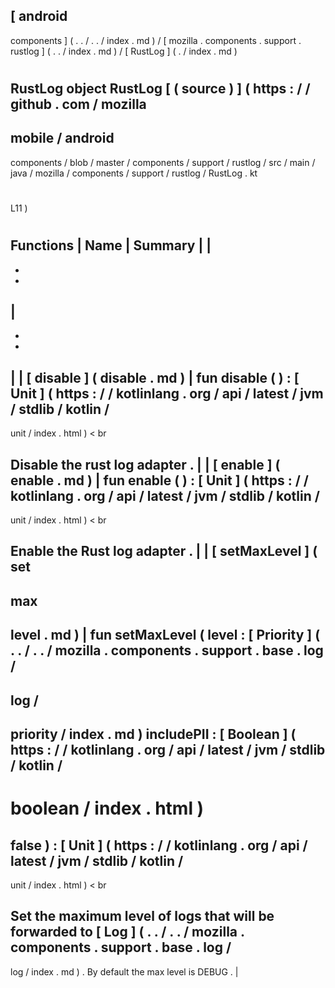 [
android
-
components
]
(
.
.
/
.
.
/
index
.
md
)
/
[
mozilla
.
components
.
support
.
rustlog
]
(
.
.
/
index
.
md
)
/
[
RustLog
]
(
.
/
index
.
md
)
#
RustLog
object
RustLog
[
(
source
)
]
(
https
:
/
/
github
.
com
/
mozilla
-
mobile
/
android
-
components
/
blob
/
master
/
components
/
support
/
rustlog
/
src
/
main
/
java
/
mozilla
/
components
/
support
/
rustlog
/
RustLog
.
kt
#
L11
)
#
#
#
Functions
|
Name
|
Summary
|
|
-
-
-
|
-
-
-
|
|
[
disable
]
(
disable
.
md
)
|
fun
disable
(
)
:
[
Unit
]
(
https
:
/
/
kotlinlang
.
org
/
api
/
latest
/
jvm
/
stdlib
/
kotlin
/
-
unit
/
index
.
html
)
<
br
>
Disable
the
rust
log
adapter
.
|
|
[
enable
]
(
enable
.
md
)
|
fun
enable
(
)
:
[
Unit
]
(
https
:
/
/
kotlinlang
.
org
/
api
/
latest
/
jvm
/
stdlib
/
kotlin
/
-
unit
/
index
.
html
)
<
br
>
Enable
the
Rust
log
adapter
.
|
|
[
setMaxLevel
]
(
set
-
max
-
level
.
md
)
|
fun
setMaxLevel
(
level
:
[
Priority
]
(
.
.
/
.
.
/
mozilla
.
components
.
support
.
base
.
log
/
-
log
/
-
priority
/
index
.
md
)
includePII
:
[
Boolean
]
(
https
:
/
/
kotlinlang
.
org
/
api
/
latest
/
jvm
/
stdlib
/
kotlin
/
-
boolean
/
index
.
html
)
=
false
)
:
[
Unit
]
(
https
:
/
/
kotlinlang
.
org
/
api
/
latest
/
jvm
/
stdlib
/
kotlin
/
-
unit
/
index
.
html
)
<
br
>
Set
the
maximum
level
of
logs
that
will
be
forwarded
to
[
Log
]
(
.
.
/
.
.
/
mozilla
.
components
.
support
.
base
.
log
/
-
log
/
index
.
md
)
.
By
default
the
max
level
is
DEBUG
.
|
